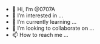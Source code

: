 - 👋 Hi, I’m @0707A
- 👀 I’m interested in ...
- 🌱 I’m currently learning ...
- 💞️ I’m looking to collaborate on ...
- 📫 How to reach me ...

<!---
0707A/0707A is a ✨ special ✨ repository because its `README.md` (this file) appears on your GitHub profile.
You can click the Preview link to take a look at your changes.
--->
